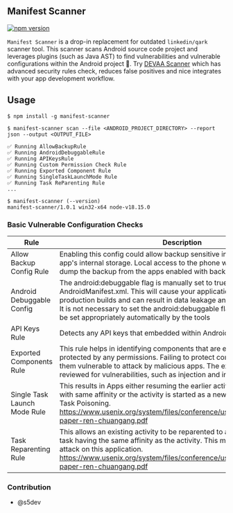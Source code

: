 ## Manifest Scanner

[![npm version](https://badge.fury.io/js/manifest-scanner.svg)](https://badge.fury.io/js/manifest-scanner)

`Manifest Scanner` is a drop-in replacement for outdated `linkedin/qark` scanner tool. This scanner scans Android source code project and leverages plugins (such as Java AST) to find vulnerabilities and vulnerable configurations within the Android project 📱. Try [DEVAA Scanner](https://devaasecurity.com/) which has advanced security rules check, reduces false positives and nice integrates with your app development workflow.

## Usage

```sh-session
$ npm install -g manifest-scanner

$ manifest-scanner scan --file <ANDROID_PROJECT_DIRECTORY> --report json --output <OUTPUT_FILE>

✅ Running AllowBackupRule
✅ Running AndroidDebuggableRule
✅ Running APIKeysRule
✅ Running Custom Permission Check Rule
✅ Running Exported Component Rule
✅ Running SingleTaskLaunchMode Rule
✅ Running Task ReParenting Rule
...

$ manifest-scanner (--version)
manifest-scanner/1.0.1 win32-x64 node-v18.15.0
```

### Basic Vulnerable Configuration Checks

| **Rule**                     | **Description**                                                                                                                                                                                                                                                                                                                                  |
|------------------------------|--------------------------------------------------------------------------------------------------------------------------------------------------------------------------------------------------------------------------------------------------------------------------------------------------------------------------------------------------|
| Allow Backup Config Rule     | Enabling this config could allow backup sensitive information from Android app's internal storage. Local access to the phone with adb command could dump the backup from the apps enabled with backup config.                                                                                                                                    |
| Android Debuggable Config    | The android:debuggable flag is manually set to true in the AndroidManifest.xml. This will cause your application to be debuggable in production builds and can result in data leakage and other security issues. It is not necessary to set the android:debuggable flag in the manifest, it will be set appropriately automatically by the tools |
|  API Keys Rule               | Detects any API keys that embedded within AndroidManifest.XML file                                                                                                                                                                                                                                                                               |
| Exported Components Rule     | This rule helps in identifying components that are exported, but not protected by any permissions. Failing to protect components could leave them vulnerable to attack by malicious apps. The exported tag should be reviewed for vulnerabilities, such as injection and information leakage.                                                    |
| Single Task Launch Mode Rule | This results in Apps either resuming the earlier activity or loads it in a task with same affinity or the activity is started as a new task. This may result in Task Poisoning. https://www.usenix.org/system/files/conference/usenixsecurity15/sec15-paper-ren-chuangang.pdf                                                                    |
| Task Reparenting Rule        | This allows an existing activity to be reparented to a new native task i.e task having the same affinity as the activity. This may lead to UI spoofing attack on this application. https://www.usenix.org/system/files/conference/usenixsecurity15/sec15-paper-ren-chuangang.pdf                                                                 |



### Contribution

- @s5dev

